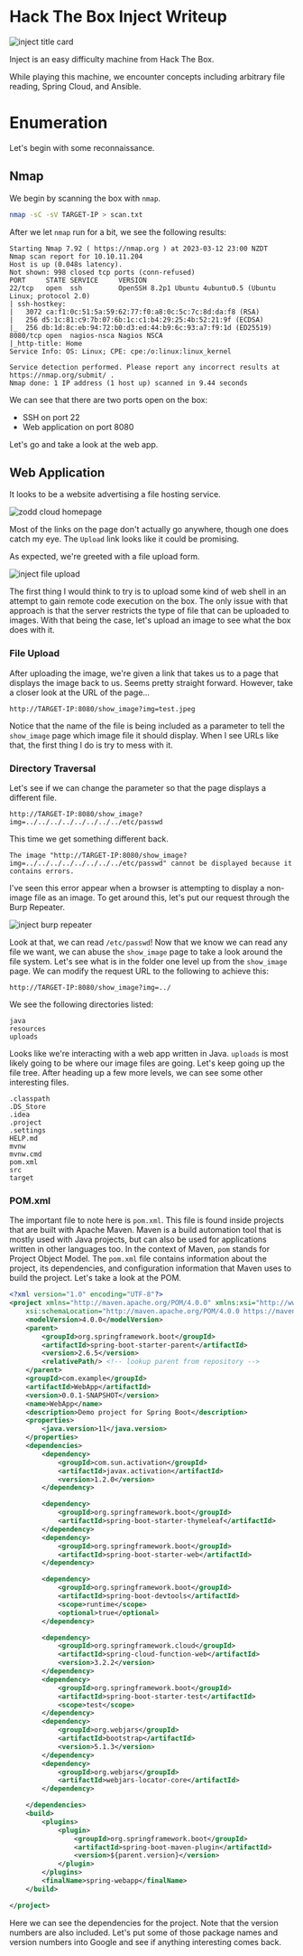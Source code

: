 # Hack The Box Inject Writeup

![inject title card](images/inject//inject.png)

Inject is an easy difficulty machine from Hack The Box. 

While playing this machine, we encounter concepts including arbitrary file reading, Spring Cloud, and Ansible. 

# Enumeration

Let's begin with some reconnaissance. 

## Nmap

We begin by scanning the box with `nmap`. 

```bash
nmap -sC -sV TARGET-IP > scan.txt
```

After we let `nmap` run for a bit, we see the following results:

```
Starting Nmap 7.92 ( https://nmap.org ) at 2023-03-12 23:00 NZDT
Nmap scan report for 10.10.11.204
Host is up (0.048s latency).
Not shown: 998 closed tcp ports (conn-refused)
PORT     STATE SERVICE     VERSION
22/tcp   open  ssh         OpenSSH 8.2p1 Ubuntu 4ubuntu0.5 (Ubuntu Linux; protocol 2.0)
| ssh-hostkey: 
|   3072 ca:f1:0c:51:5a:59:62:77:f0:a8:0c:5c:7c:8d:da:f8 (RSA)
|   256 d5:1c:81:c9:7b:07:6b:1c:c1:b4:29:25:4b:52:21:9f (ECDSA)
|_  256 db:1d:8c:eb:94:72:b0:d3:ed:44:b9:6c:93:a7:f9:1d (ED25519)
8080/tcp open  nagios-nsca Nagios NSCA
|_http-title: Home
Service Info: OS: Linux; CPE: cpe:/o:linux:linux_kernel

Service detection performed. Please report any incorrect results at https://nmap.org/submit/ .
Nmap done: 1 IP address (1 host up) scanned in 9.44 seconds
```

We can see that there are two ports open on the box:

- SSH on port 22
- Web application on port 8080

Let's go and take a look at the web app. 

## Web Application

It looks to be a website advertising a file hosting service.

![zodd cloud homepage](images/inject//inject-website.PNG)

Most of the links on the page don't actually go anywhere, though one does catch my eye. The `Upload` link looks like it could be promising. 

As expected, we're greeted with a file upload form. 

![inject file upload](images/inject/inject-upload.PNG)

The first thing I would think to try is to upload some kind of web shell in an attempt to gain remote code execution on the box. The only issue with that approach is that the server restricts the type of file that can be uploaded to images. With that being the case, let's upload an image to see what the box does with it. 

### File Upload

After uploading the image, we're given a link that takes us to a page that displays the image back to us. Seems pretty straight forward. However, take a closer look at the URL of the page...

```
http://TARGET-IP:8080/show_image?img=test.jpeg
```

Notice that the name of the file is being included as a parameter to tell the `show_image` page which image file it should display. When I see URLs like that, the first thing I do is try to mess with it. 

### Directory Traversal

Let's see if we can change the parameter so that the page displays a different file. 

```
http://TARGET-IP:8080/show_image?img=../../../../../../../../etc/passwd
```

This time we get something different back. 

```
The image "http://TARGET-IP:8080/show_image?img=../../../../../../../../etc/passwd" cannot be displayed because it contains errors. 
```

I've seen this error appear when a browser is attempting to display a non-image file as an image. To get around this, let's put our request through the Burp Repeater. 

![inject burp repeater](images/inject/inject-burp.PNG)

Look at that, we can read `/etc/passwd`! Now that we know we can read any file we want, we can abuse the `show_image` page to take a look around the file system. Let's see what is in the folder one level up from the `show_image` page. We can modify the request URL to the following to achieve this:

```
http://TARGET-IP:8080/show_image?img=../
```

We see the following directories listed:

```
java
resources
uploads
```

Looks like we're interacting with a web app written in Java. `uploads` is most likely going to be where our image files are going. Let's keep going up the file tree. After heading up a few more levels, we can see some other interesting files. 

```
.classpath
.DS_Store
.idea
.project
.settings
HELP.md
mvnw
mvnw.cmd
pom.xml
src
target
```

### POM.xml

The important file to note here is `pom.xml`. This file is found inside projects that are built with Apache Maven. Maven is a build automation tool that is mostly used with Java projects, but can also be used for applications written in other languages too. In the context of Maven, `pom` stands for Project Object Model. The `pom.xml` file contains information about the project, its dependencies, and configuration information that Maven uses to build the project. Let's take a look at the POM. 

```xml
<?xml version="1.0" encoding="UTF-8"?>
<project xmlns="http://maven.apache.org/POM/4.0.0" xmlns:xsi="http://www.w3.org/2001/XMLSchema-instance"
	xsi:schemaLocation="http://maven.apache.org/POM/4.0.0 https://maven.apache.org/xsd/maven-4.0.0.xsd">
	<modelVersion>4.0.0</modelVersion>
	<parent>
		<groupId>org.springframework.boot</groupId>
		<artifactId>spring-boot-starter-parent</artifactId>
		<version>2.6.5</version>
		<relativePath/> <!-- lookup parent from repository -->
	</parent>
	<groupId>com.example</groupId>
	<artifactId>WebApp</artifactId>
	<version>0.0.1-SNAPSHOT</version>
	<name>WebApp</name>
	<description>Demo project for Spring Boot</description>
	<properties>
		<java.version>11</java.version>
	</properties>
	<dependencies>
		<dependency>
  			<groupId>com.sun.activation</groupId>
  			<artifactId>javax.activation</artifactId>
  			<version>1.2.0</version>
		</dependency>

		<dependency>
			<groupId>org.springframework.boot</groupId>
			<artifactId>spring-boot-starter-thymeleaf</artifactId>
		</dependency>
		<dependency>
			<groupId>org.springframework.boot</groupId>
			<artifactId>spring-boot-starter-web</artifactId>
		</dependency>

		<dependency>
			<groupId>org.springframework.boot</groupId>
			<artifactId>spring-boot-devtools</artifactId>
			<scope>runtime</scope>
			<optional>true</optional>
		</dependency>

		<dependency>
			<groupId>org.springframework.cloud</groupId>
			<artifactId>spring-cloud-function-web</artifactId>
			<version>3.2.2</version>
		</dependency>
		<dependency>
			<groupId>org.springframework.boot</groupId>
			<artifactId>spring-boot-starter-test</artifactId>
			<scope>test</scope>
		</dependency>
		<dependency>
			<groupId>org.webjars</groupId>
			<artifactId>bootstrap</artifactId>
			<version>5.1.3</version>
		</dependency>
		<dependency>
			<groupId>org.webjars</groupId>
			<artifactId>webjars-locator-core</artifactId>
		</dependency>

	</dependencies>
	<build>
		<plugins>
			<plugin>
				<groupId>org.springframework.boot</groupId>
				<artifactId>spring-boot-maven-plugin</artifactId>
				<version>${parent.version}</version>
			</plugin>
		</plugins>
		<finalName>spring-webapp</finalName>
	</build>

</project>
```

Here we can see the dependencies for the project. Note that the version numbers are also included. Let's put some of those package names and version numbers into Google and see if anything interesting comes back. 